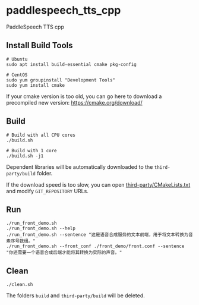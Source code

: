 # paddlespeech_tts_cpp
PaddleSpeech TTS cpp

## Install Build Tools

```
# Ubuntu
sudo apt install build-essential cmake pkg-config

# CentOS
sudo yum groupinstall "Development Tools"
sudo yum install cmake
```

If your cmake version is too old, you can go here to download a precompiled new version: https://cmake.org/download/

## Build

```
# Build with all CPU cores
./build.sh

# Build with 1 core
./build.sh -j1
```

Dependent libraries will be automatically downloaded to the `third-party/build` folder.

If the download speed is too slow, you can open [third-party/CMakeLists.txt](third-party/CMakeLists.txt) and modify `GIT_REPOSITORY` URLs.

## Run

```
./run_front_demo.sh
./run_front_demo.sh --help
./run_front_demo.sh --sentence "这是语音合成服务的文本前端，用于将文本转换为音素序号数组。"
./run_front_demo.sh --front_conf ./front_demo/front.conf --sentence "你还需要一个语音合成后端才能将其转换为实际的声音。"
```

## Clean

```
./clean.sh
```

The folders `build` and `third-party/build` will be deleted.
